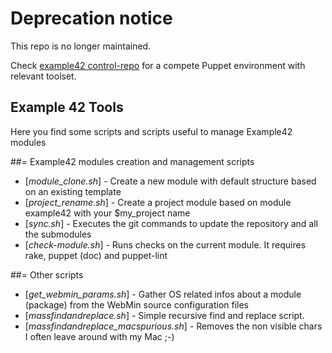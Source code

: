 # Deprecation notice

This repo is no longer maintained.

Check [example42 control-repo](https://github.com/example42/control-repo) for a compete Puppet environment with relevant toolset.



## Example 42 Tools
Here you find some scripts and scripts useful to manage Example42 modules

##= Example42 modules creation and management scripts
* [*module_clone.sh*] - Create a new module with default structure based on an existing template
* [*project_rename.sh*] - Create a project module based on module example42 with your $my_project name 
* [*sync.sh*] - Executes the git commands to update the repository and all the submodules
* [*check-module.sh*] - Runs checks on the current module. It requires rake, puppet (doc) and puppet-lint

##= Other scripts
* [*get_webmin_params.sh*] - Gather OS related infos about a module (package) from the WebMin source configuration files
* [*massfindandreplace.sh*] - Simple recursive find and replace script.
* [*massfindandreplace_macspurious.sh*] - Removes the non visible chars I often leave around with my Mac ;-)

